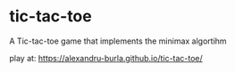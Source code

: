 # tic-tac-toe

A Tic-tac-toe game that implements the minimax algortihm

play at:  https://alexandru-burla.github.io/tic-tac-toe/
